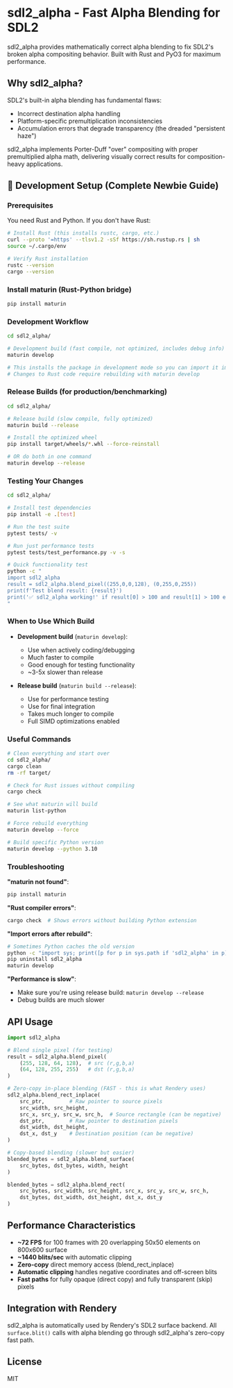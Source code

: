 # sdl2_alpha - Fast Alpha Blending for SDL2

sdl2_alpha provides mathematically correct alpha blending to fix SDL2's broken alpha compositing behavior. Built with Rust and PyO3 for maximum performance.

## Why sdl2_alpha?

SDL2's built-in alpha blending has fundamental flaws:
- Incorrect destination alpha handling
- Platform-specific premultiplication inconsistencies  
- Accumulation errors that degrade transparency (the dreaded "persistent haze")

sdl2_alpha implements Porter-Duff "over" compositing with proper premultiplied alpha math, delivering visually correct results for composition-heavy applications.

## 🚀 Development Setup (Complete Newbie Guide)

### Prerequisites

You need Rust and Python. If you don't have Rust:

```bash
# Install Rust (this installs rustc, cargo, etc.)
curl --proto '=https' --tlsv1.2 -sSf https://sh.rustup.rs | sh
source ~/.cargo/env

# Verify Rust installation
rustc --version
cargo --version
```

### Install maturin (Rust-Python bridge)

```bash
pip install maturin
```

### Development Workflow

```bash
cd sdl2_alpha/

# Development build (fast compile, not optimized, includes debug info)
maturin develop

# This installs the package in development mode so you can import it immediately
# Changes to Rust code require rebuilding with maturin develop
```

### Release Builds (for production/benchmarking)

```bash
cd sdl2_alpha/

# Release build (slow compile, fully optimized)
maturin build --release

# Install the optimized wheel
pip install target/wheels/*.whl --force-reinstall

# OR do both in one command
maturin develop --release
```

### Testing Your Changes

```bash
cd sdl2_alpha/

# Install test dependencies
pip install -e .[test]

# Run the test suite
pytest tests/ -v

# Run just performance tests
pytest tests/test_performance.py -v -s

# Quick functionality test
python -c "
import sdl2_alpha
result = sdl2_alpha.blend_pixel((255,0,0,128), (0,255,0,255))
print(f'Test blend result: {result}')
print('✅ sdl2_alpha working!' if result[0] > 100 and result[1] > 100 else '❌ Something wrong')
"
```

### When to Use Which Build

- **Development build** (`maturin develop`):
  - Use when actively coding/debugging
  - Much faster to compile
  - Good enough for testing functionality
  - ~3-5x slower than release

- **Release build** (`maturin build --release`):
  - Use for performance testing
  - Use for final integration
  - Takes much longer to compile
  - Full SIMD optimizations enabled

### Useful Commands

```bash
# Clean everything and start over
cd sdl2_alpha/
cargo clean
rm -rf target/

# Check for Rust issues without compiling
cargo check

# See what maturin will build
maturin list-python

# Force rebuild everything
maturin develop --force

# Build specific Python version
maturin develop --python 3.10
```

### Troubleshooting

**"maturin not found"**:
```bash
pip install maturin
```

**"Rust compiler errors"**:
```bash
cargo check  # Shows errors without building Python extension
```

**"Import errors after rebuild"**:
```bash
# Sometimes Python caches the old version
python -c "import sys; print([p for p in sys.path if 'sdl2_alpha' in p])"
pip uninstall sdl2_alpha
maturin develop
```

**"Performance is slow"**:
- Make sure you're using release build: `maturin develop --release`
- Debug builds are much slower

## API Usage

```python
import sdl2_alpha

# Blend single pixel (for testing)
result = sdl2_alpha.blend_pixel(
    (255, 128, 64, 128),  # src (r,g,b,a)
    (64, 128, 255, 255)   # dst (r,g,b,a)  
)

# Zero-copy in-place blending (FAST - this is what Rendery uses)
sdl2_alpha.blend_rect_inplace(
    src_ptr,        # Raw pointer to source pixels
    src_width, src_height,
    src_x, src_y, src_w, src_h,  # Source rectangle (can be negative)
    dst_ptr,        # Raw pointer to destination pixels  
    dst_width, dst_height,
    dst_x, dst_y    # Destination position (can be negative)
)

# Copy-based blending (slower but easier)
blended_bytes = sdl2_alpha.blend_surface(
    src_bytes, dst_bytes, width, height
)

blended_bytes = sdl2_alpha.blend_rect(
    src_bytes, src_width, src_height, src_x, src_y, src_w, src_h,
    dst_bytes, dst_width, dst_height, dst_x, dst_y
)
```

## Performance Characteristics

- **~72 FPS** for 100 frames with 20 overlapping 50x50 elements on 800x600 surface
- **~1440 blits/sec** with automatic clipping
- **Zero-copy** direct memory access (blend_rect_inplace)
- **Automatic clipping** handles negative coordinates and off-screen blits
- **Fast paths** for fully opaque (direct copy) and fully transparent (skip) pixels

## Integration with Rendery

sdl2_alpha is automatically used by Rendery's SDL2 surface backend. All `surface.blit()` calls with alpha blending go through sdl2_alpha's zero-copy fast path.

## License

MIT